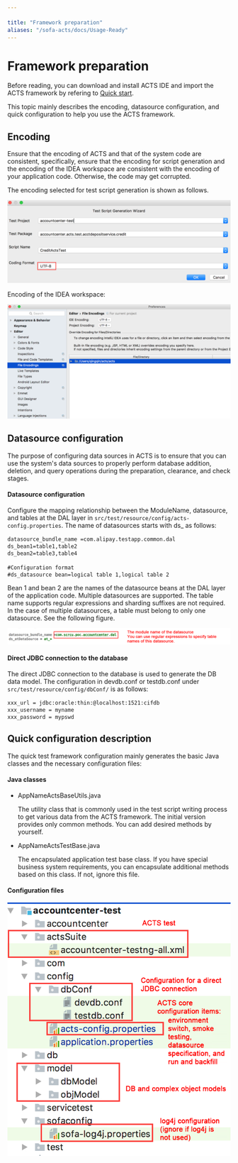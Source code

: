 ```yaml
---

title: "Framework preparation"
aliases: "/sofa-acts/docs/Usage-Ready"
---
```


# Framework preparation

Before reading, you can download and install ACTS IDE and import the ACTS framework by refering to [Quick start](../getting-started).

This topic mainly describes the encoding, datasource configuration, and quick configuration to help you use the ACTS framework.

## Encoding

Ensure that the encoding of ACTS and that of the system code are consistent, specifically, ensure that the encoding for script generation and the encoding of the IDEA workspace are consistent with the encoding of your application code. Otherwise, the code may get corrupted.

The encoding selected for test script generation is shown as follows.

![Encoding for test script generation](coding-format.png)

Encoding of the IDEA workspace:

![Encoding of the IDEA workspace](file-encodings.png)

## Datasource configuration

The purpose of configuring data sources in ACTS is to ensure that you can use the system's data sources to properly perform database addition, deletion, and query operations during the preparation, clearance, and check stages.

#### Datasource configuration

Configure the mapping relationship between the ModuleName, datasource, and tables at the DAL layer in `src/test/resource/config/acts-config.properties`. The name of datasources starts with ds_ as follows:

```plain
datasource_bundle_name =com.alipay.testapp.common.dal
ds_bean1=table1,table2
ds_bean2=table3,table4

#Configuration format
#ds_datasource bean=logical table 1,logical table 2
```

Bean 1 and bean 2 are the names of the datasource beans at the DAL layer of the application code. Multiple datasources are supported. The table name supports regular expressions and sharding suffixes are not required. In the case of multiple datasources, a table must belong to only one datasource. See the following figure.

![Bundle name](bundle-name.png)

#### Direct JDBC connection to the database

The direct JDBC connection to the database is used to generate the DB data model. The configuration in devdb.conf or testdb.conf under `src/test/resource/config/dbConf/` is as follows:

```plain
xxx_url = jdbc:oracle:thin:@localhost:1521:cifdb
xxx_username = myname
xxx_password = mypswd
```

## Quick configuration description

The quick test framework configuration mainly generates the basic Java classes and the necessary configuration files:

#### Java classes

+ AppNameActsBaseUtils.java

   The utility class that is commonly used in the test script writing process to get various data from the ACTS framework. The initial version provides only common methods. You can add desired methods by yourself.

+ AppNameActsTestBase.java

   The encapsulated application test base class. If you have special business system requirements, you can encapsulate additional methods based on this class. If not, ignore this file.

#### Configuration files

![Configuration files](configuration-file.png)

